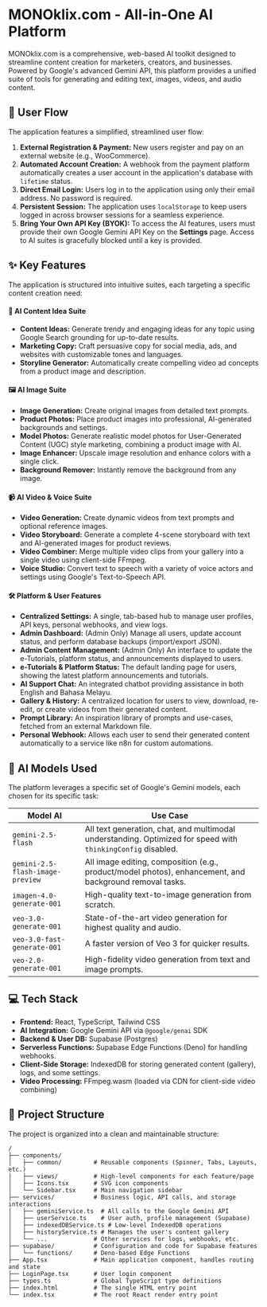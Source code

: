 
# MONOklix.com - All-in-One AI Platform

MONOklix.com is a comprehensive, web-based AI toolkit designed to streamline content creation for marketers, creators, and businesses. Powered by Google's advanced Gemini API, this platform provides a unified suite of tools for generating and editing text, images, videos, and audio content.

## 🚀 User Flow

The application features a simplified, streamlined user flow:

1.  **External Registration & Payment:** New users register and pay on an external website (e.g., WooCommerce).
2.  **Automated Account Creation:** A webhook from the payment platform automatically creates a user account in the application's database with `lifetime` status.
3.  **Direct Email Login:** Users log in to the application using only their email address. No password is required.
4.  **Persistent Session:** The application uses `localStorage` to keep users logged in across browser sessions for a seamless experience.
5.  **Bring Your Own API Key (BYOK):** To access the AI features, users must provide their own Google Gemini API Key on the **Settings** page. Access to AI suites is gracefully blocked until a key is provided.

## ✨ Key Features

The application is structured into intuitive suites, each targeting a specific content creation need:

#### 📝 **AI Content Idea Suite**
- **Content Ideas:** Generate trendy and engaging ideas for any topic using Google Search grounding for up-to-date results.
- **Marketing Copy:** Craft persuasive copy for social media, ads, and websites with customizable tones and languages.
- **Storyline Generator:** Automatically create compelling video ad concepts from a product image and description.

#### 🖼️ **AI Image Suite**
- **Image Generation:** Create original images from detailed text prompts.
- **Product Photos:** Place product images into professional, AI-generated backgrounds and settings.
- **Model Photos:** Generate realistic model photos for User-Generated Content (UGC) style marketing, combining a product image with AI.
- **Image Enhancer:** Upscale image resolution and enhance colors with a single click.
- **Background Remover:** Instantly remove the background from any image.

#### 📹 **AI Video & Voice Suite**
- **Video Generation:** Create dynamic videos from text prompts and optional reference images.
- **Video Storyboard:** Generate a complete 4-scene storyboard with text and AI-generated images for product reviews.
- **Video Combiner:** Merge multiple video clips from your gallery into a single video using client-side FFmpeg.
- **Voice Studio:** Convert text to speech with a variety of voice actors and settings using Google's Text-to-Speech API.

#### 🛠️ **Platform & User Features**
- **Centralized Settings:** A single, tab-based hub to manage user profiles, API keys, personal webhooks, and view logs.
- **Admin Dashboard:** (Admin Only) Manage all users, update account status, and perform database backups (import/export JSON).
- **Admin Content Management:** (Admin Only) An interface to update the e-Tutorials, platform status, and announcements displayed to users.
- **e-Tutorials & Platform Status:** The default landing page for users, showing the latest platform announcements and tutorials.
- **AI Support Chat:** An integrated chatbot providing assistance in both English and Bahasa Melayu.
- **Gallery & History:** A centralized location for users to view, download, re-edit, or create videos from their generated content.
- **Prompt Library:** An inspiration library of prompts and use-cases, fetched from an external Markdown file.
- **Personal Webhook:** Allows each user to send their generated content automatically to a service like n8n for custom automations.

## 🤖 AI Models Used

The platform leverages a specific set of Google's Gemini models, each chosen for its specific task:

| Model AI                         | Use Case                                                                                                    |
| -------------------------------- | ----------------------------------------------------------------------------------------------------------- |
| `gemini-2.5-flash`               | All text generation, chat, and multimodal understanding. Optimized for speed with `thinkingConfig` disabled.  |
| `gemini-2.5-flash-image-preview` | All image editing, composition (e.g., product/model photos), enhancement, and background removal tasks.       |
| `imagen-4.0-generate-001`        | High-quality text-to-image generation from scratch.                                                         |
| `veo-3.0-generate-001`           | State-of-the-art video generation for highest quality and audio.                                            |
| `veo-3.0-fast-generate-001`      | A faster version of Veo 3 for quicker results.                                                              |
| `veo-2.0-generate-001`           | High-fidelity video generation from text and image prompts.                                                 |


## 💻 Tech Stack

- **Frontend:** React, TypeScript, Tailwind CSS
- **AI Integration:** Google Gemini API via `@google/genai` SDK
- **Backend & User DB:** Supabase (Postgres)
- **Serverless Functions:** Supabase Edge Functions (Deno) for handling webhooks.
- **Client-Side Storage:** IndexedDB for storing generated content (gallery), logs, and some settings.
- **Video Processing:** FFmpeg.wasm (loaded via CDN for client-side video combining)

## 📂 Project Structure

The project is organized into a clean and maintainable structure:

```
/
├── components/
│   ├── common/         # Reusable components (Spinner, Tabs, Layouts, etc.)
│   ├── views/          # High-level components for each feature/page
│   ├── Icons.tsx       # SVG icon components
│   └── Sidebar.tsx     # Main navigation sidebar
├── services/           # Business logic, API calls, and storage interactions
│   ├── geminiService.ts  # All calls to the Google Gemini API
│   ├── userService.ts    # User auth, profile management (Supabase)
│   ├── indexedDBService.ts # Low-level IndexedDB operations
│   ├── historyService.ts # Manages the user's content gallery
│   └── ...             # Other services for logs, webhooks, etc.
├── supabase/           # Configuration and code for Supabase features
│   └── functions/      # Deno-based Edge Functions
├── App.tsx             # Main application component, handles routing and state
├── LoginPage.tsx       # User login component
├── types.ts            # Global TypeScript type definitions
├── index.html          # The single HTML entry point
└── index.tsx           # The root React render entry point
```